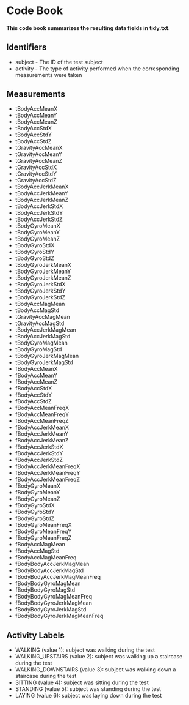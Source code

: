 # Code Book

#### This code book summarizes the resulting data fields in tidy.txt.

## Identifiers
*	subject - The ID of the test subject
*	activity - The type of activity performed when the corresponding measurements were taken

## Measurements
*	tBodyAccMeanX
*	tBodyAccMeanY
*	tBodyAccMeanZ
*	tBodyAccStdX
*	tBodyAccStdY
*	tBodyAccStdZ
*	tGravityAccMeanX
*	tGravityAccMeanY
*	tGravityAccMeanZ
*	tGravityAccStdX
*	tGravityAccStdY
*	tGravityAccStdZ
*	tBodyAccJerkMeanX
*	tBodyAccJerkMeanY
*	tBodyAccJerkMeanZ
*	tBodyAccJerkStdX
*	tBodyAccJerkStdY
*	tBodyAccJerkStdZ
*	tBodyGyroMeanX
*	tBodyGyroMeanY
*	tBodyGyroMeanZ
*	tBodyGyroStdX
*	tBodyGyroStdY
*	tBodyGyroStdZ
*	tBodyGyroJerkMeanX
*	tBodyGyroJerkMeanY
*	tBodyGyroJerkMeanZ
*	tBodyGyroJerkStdX
*	tBodyGyroJerkStdY
*	tBodyGyroJerkStdZ
*	tBodyAccMagMean
*	tBodyAccMagStd
*	tGravityAccMagMean
*	tGravityAccMagStd
*	tBodyAccJerkMagMean
*	tBodyAccJerkMagStd
*	tBodyGyroMagMean
*	tBodyGyroMagStd
*	tBodyGyroJerkMagMean
*	tBodyGyroJerkMagStd
*	fBodyAccMeanX
*	fBodyAccMeanY
*	fBodyAccMeanZ
*	fBodyAccStdX
*	fBodyAccStdY
*	fBodyAccStdZ
*	fBodyAccMeanFreqX
*	fBodyAccMeanFreqY
*	fBodyAccMeanFreqZ
*	fBodyAccJerkMeanX
*	fBodyAccJerkMeanY
*	fBodyAccJerkMeanZ
*	fBodyAccJerkStdX
*	fBodyAccJerkStdY
*	fBodyAccJerkStdZ
*	fBodyAccJerkMeanFreqX
*	fBodyAccJerkMeanFreqY
*	fBodyAccJerkMeanFreqZ
*	fBodyGyroMeanX
*	fBodyGyroMeanY
*	fBodyGyroMeanZ
*	fBodyGyroStdX
*	fBodyGyroStdY
*	fBodyGyroStdZ
*	fBodyGyroMeanFreqX
*	fBodyGyroMeanFreqY
*	fBodyGyroMeanFreqZ
*	fBodyAccMagMean
*	fBodyAccMagStd
*	fBodyAccMagMeanFreq
*	fBodyBodyAccJerkMagMean
*	fBodyBodyAccJerkMagStd
*	fBodyBodyAccJerkMagMeanFreq
*	fBodyBodyGyroMagMean
*	fBodyBodyGyroMagStd
*	fBodyBodyGyroMagMeanFreq
*	fBodyBodyGyroJerkMagMean
*	fBodyBodyGyroJerkMagStd
*	fBodyBodyGyroJerkMagMeanFreq

## Activity Labels
*	WALKING (value 1): subject was walking during the test
*	WALKING_UPSTAIRS (value 2): subject was walking up a staircase during the test
*	WALKING_DOWNSTAIRS (value 3): subject was walking down a staircase during the test
*	SITTING (value 4): subject was sitting during the test
*	STANDING (value 5): subject was standing during the test
*	LAYING (value 6): subject was laying down during the test
